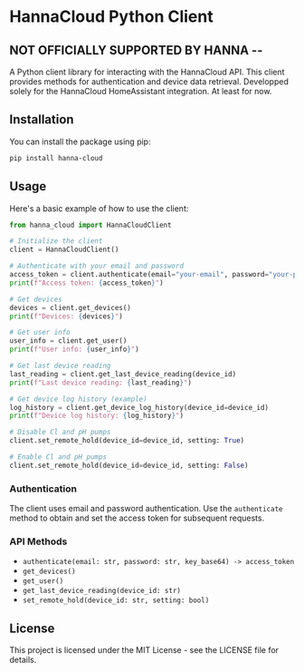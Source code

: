# HannaCloud Python Client
## NOT OFFICIALLY SUPPORTED BY HANNA --

A Python client library for interacting with the HannaCloud API.
This client provides methods for authentication and device data retrieval.
Developped solely for the HannaCloud HomeAssistant integration. At least for now.

## Installation
You can install the package using pip:

```bash
pip install hanna-cloud
```

## Usage

Here's a basic example of how to use the client:

```python
from hanna_cloud import HannaCloudClient

# Initialize the client
client = HannaCloudClient()

# Authenticate with your email and password
access_token = client.authenticate(email="your-email", password="your-password")
print(f"Access token: {access_token}")

# Get devices
devices = client.get_devices()
print(f"Devices: {devices}")

# Get user info
user_info = client.get_user()
print(f"User info: {user_info}")

# Get last device reading
last_reading = client.get_last_device_reading(device_id)
print(f"Last device reading: {last_reading}")

# Get device log history (example)
log_history = client.get_device_log_history(device_id=device_id)
print(f"Device log history: {log_history}")

# Disable Cl and pH pumps
client.set_remote_hold(device_id=device_id, setting: True)

# Enable Cl and pH pumps
client.set_remote_hold(device_id=device_id, setting: False)
```

### Authentication

The client uses email and password authentication. Use the `authenticate` method to obtain and set the access token for subsequent requests.

### API Methods

- `authenticate(email: str, password: str, key_base64) -> access_token`
- `get_devices()`
- `get_user()`
- `get_last_device_reading(device_id: str)`
- `set_remote_hold(device_id: str, setting: bool)`

## License
This project is licensed under the MIT License - see the LICENSE file for details. 
